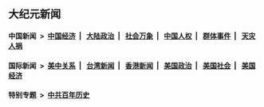 ## 大纪元新闻

#### 中国新闻 &nbsp;>&nbsp; [中国经济](indexes/ncid283/README.md?09160045) &nbsp;| &nbsp; [大陆政治](indexes/ncid277/README.md?09160045) &nbsp;| &nbsp; [社会万象](indexes/ncid282/README.md?09160045) &nbsp;| &nbsp; [中国人权](indexes/ncid278/README.md?09160045) &nbsp;| &nbsp; [群体事件](indexes/ncid279/README.md?09160045) &nbsp;| &nbsp; [天灾人祸](indexes/ncid280/README.md?09160045)

#### 国际新闻 &nbsp;>&nbsp; [美中关系](indexes/nf1412576/README.md?09160045) &nbsp;| &nbsp; [台湾新闻](indexes/ncid1349361/README.md?09160045) &nbsp;| &nbsp; [香港新闻](indexes/ncid1349362/README.md?09160045) &nbsp;| &nbsp; [美国政治](indexes/ncid1078159/README.md?09160045) &nbsp;| &nbsp; [美国社会](indexes/ncid1078160/README.md?09160045) &nbsp;| &nbsp; [美国经济](indexes/ncid1078158/README.md?09160045)

#### 特别专题 &nbsp;>&nbsp; [中共百年历史](https://github.com/epoch-news/epoch-special/blob/master/README.md?09160045)  
